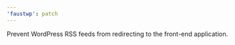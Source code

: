 ```yaml
---
'faustwp': patch
---
```


Prevent WordPress RSS feeds from redirecting to the front-end application.

